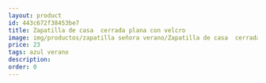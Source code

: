 ```yaml
---
layout: product
id: 443c672f38453be7
title: Zapatilla de casa  cerrada plana con velcro 
image: img/productos/zapatilla señora verano/Zapatilla de casa  cerrada plana con velcro =23=azul verano.webp
price: 23
tags: azul verano
description: 
order: 0
---
```

